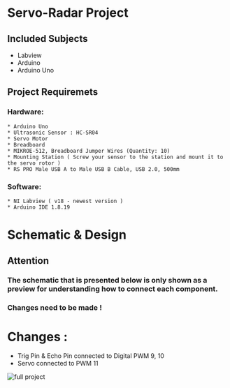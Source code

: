 # Servo-Radar Project

## Included Subjects
* Labview 
* Arduino 
* Arduino Uno 

## Project Requiremets
### Hardware:
    * Arduino Uno 
    * Ultrasonic Sensor : HC-SR04
    * Servo Motor
    * Breadboard
    * MIKROE-512, Breadboard Jumper Wires (Quantity: 10)
    * Mounting Station ( Screw your sensor to the station and mount it to the servo rotor )
    * RS PRO Male USB A to Male USB B Cable, USB 2.0, 500mm
### Software:
    * NI Labview ( v18 - newest version )
    * Arduino IDE 1.8.19
 
 
# Schematic & Design
## Attention
### The schematic that is presented below is only shown as a preview for understanding how to connect each component.
### Changes need to be made !
# Changes :
   * Trig Pin & Echo Pin connected to Digital PWM 9, 10 
   * Servo connected to PWM 11


![full project](https://user-images.githubusercontent.com/64271483/177999092-b9a6554a-86fb-4f16-bfab-47d07d20e3b4.png)
